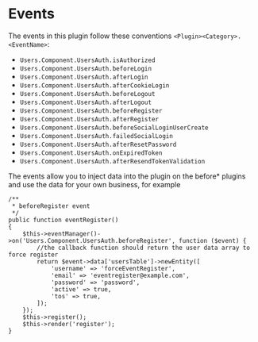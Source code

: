 Events
======

The events in this plugin follow these conventions `<Plugin><Category>.<EventName>`:

* `Users.Component.UsersAuth.isAuthorized`
* `Users.Component.UsersAuth.beforeLogin`
* `Users.Component.UsersAuth.afterLogin`
* `Users.Component.UsersAuth.afterCookieLogin`
* `Users.Component.UsersAuth.beforeLogout`
* `Users.Component.UsersAuth.afterLogout`
* `Users.Component.UsersAuth.beforeRegister`
* `Users.Component.UsersAuth.afterRegister`
* `Users.Component.UsersAuth.beforeSocialLoginUserCreate`
* `Users.Component.UsersAuth.failedSocialLogin`
* `Users.Component.UsersAuth.afterResetPassword`
* `Users.Component.UsersAuth.onExpiredToken`
* `Users.Component.UsersAuth.afterResendTokenValidation`

The events allow you to inject data into the plugin on the before* plugins and use the data for your
own business, for example

```
/**
 * beforeRegister event
 */
public function eventRegister()
{
    $this->eventManager()->on('Users.Component.UsersAuth.beforeRegister', function ($event) {
        //the callback function should return the user data array to force register
        return $event->data['usersTable']->newEntity([
            'username' => 'forceEventRegister',
            'email' => 'eventregister@example.com',
            'password' => 'password',
            'active' => true,
            'tos' => true,
        ]);
    });
    $this->register();
    $this->render('register');
}
```
